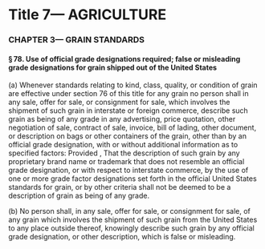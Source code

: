 
# Title 7— AGRICULTURE
### CHAPTER 3— GRAIN STANDARDS
#### § 78. Use of official grade designations required; false or misleading grade designations for grain shipped out of the United States

(a) Whenever standards relating to kind, class, quality, or condition of grain are effective under section 76 of this title for any grain no person shall in any sale, offer for sale, or consignment for sale, which involves the shipment of such grain in interstate or foreign commerce, describe such grain as being of any grade in any advertising, price quotation, other negotiation of sale, contract of sale, invoice, bill of lading, other document, or description on bags or other containers of the grain, other than by an official grade designation, with or without additional information as to specified factors: Provided , That the description of such grain by any proprietary brand name or trademark that does not resemble an official grade designation, or with respect to interstate commerce, by the use of one or more grade factor designations set forth in the official United States standards for grain, or by other criteria shall not be deemed to be a description of grain as being of any grade.

(b) No person shall, in any sale, offer for sale, or consignment for sale, of any grain which involves the shipment of such grain from the United States to any place outside thereof, knowingly describe such grain by any official grade designation, or other description, which is false or misleading.
